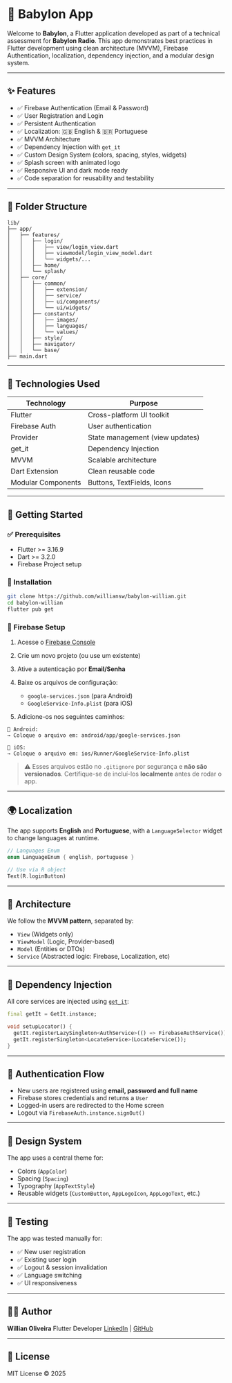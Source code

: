 # 📱 Babylon App

Welcome to **Babylon**, a Flutter application developed as part of a technical assessment for **Babylon Radio**. This app demonstrates best practices in Flutter development using clean architecture (MVVM), Firebase Authentication, localization, dependency injection, and a modular design system.

---

## ✨ Features

* ✅ Firebase Authentication (Email & Password)
* ✅ User Registration and Login
* ✅ Persistent Authentication
* ✅ Localization: 🇬🇧 English & 🇧🇷 Portuguese
* ✅ MVVM Architecture
* ✅ Dependency Injection with `get_it`
* ✅ Custom Design System (colors, spacing, styles, widgets)
* ✅ Splash screen with animated logo
* ✅ Responsive UI and dark mode ready
* ✅ Code separation for reusability and testability

---

## 📁 Folder Structure

```
lib/
├── app/
│   ├── features/
│   │   ├── login/
│   │   │   ├── view/login_view.dart
│   │   │   ├── viewmodel/login_view_model.dart
│   │   │   └── widgets/...
│   │   ├── home/
│   │   └── splash/
│   ├── core/
│   │   ├── common/
│   │   │   ├── extension/
│   │   │   ├── service/
│   │   │   ├── ui/components/
│   │   │   └── ui/widgets/
│   │   ├── constants/
│   │   │   ├── images/
│   │   │   ├── languages/
│   │   │   └── values/
│   │   ├── style/
│   │   ├── navigator/
│   │   └── base/
├── main.dart
```

---

## 🔧 Technologies Used

| Technology         | Purpose                         |
| ------------------ | ------------------------------- |
| Flutter            | Cross-platform UI toolkit       |
| Firebase Auth      | User authentication             |
| Provider           | State management (view updates) |
| get\_it            | Dependency Injection            |
| MVVM               | Scalable architecture           |
| Dart Extension     | Clean reusable code             |
| Modular Components | Buttons, TextFields, Icons      |

---

## 🚀 Getting Started

### ✅ Prerequisites

* Flutter >= 3.16.9
* Dart >= 3.2.0
* Firebase Project setup

### 🔧 Installation

```bash
git clone https://github.com/williansw/babylon-willian.git
cd babylon-willian
flutter pub get
```

### 🔐 Firebase Setup

1. Acesse o [Firebase Console](https://console.firebase.google.com/)

2. Crie um novo projeto (ou use um existente)

3. Ative a autenticação por **Email/Senha**

4. Baixe os arquivos de configuração:

   * `google-services.json` (para Android)
   * `GoogleService-Info.plist` (para iOS)

5. Adicione-os nos seguintes caminhos:

```
📱 Android:
→ Coloque o arquivo em: android/app/google-services.json

🍏 iOS:
→ Coloque o arquivo em: ios/Runner/GoogleService-Info.plist
```

> ⚠️ Esses arquivos estão no `.gitignore` por segurança e **não são versionados**. Certifique-se de incluí-los **localmente** antes de rodar o app.

---

## 🌍 Localization

The app supports **English** and **Portuguese**, with a `LanguageSelector` widget to change languages at runtime.

```dart
// Languages Enum
enum LanguageEnum { english, portuguese }

// Use via R object
Text(R.loginButton)
```

---

## 🧠 Architecture

We follow the **MVVM pattern**, separated by:

* `View` (Widgets only)
* `ViewModel` (Logic, Provider-based)
* `Model` (Entities or DTOs)
* `Service` (Abstracted logic: Firebase, Localization, etc)

---

## 💉 Dependency Injection

All core services are injected using [`get_it`](https://pub.dev/packages/get_it):

```dart
final getIt = GetIt.instance;

void setupLocator() {
  getIt.registerLazySingleton<AuthService>(() => FirebaseAuthService());
  getIt.registerSingleton<LocateService>(LocateService());
}
```

---

## 🔐 Authentication Flow

* New users are registered using **email, password and full name**
* Firebase stores credentials and returns a `User`
* Logged-in users are redirected to the Home screen
* Logout via `FirebaseAuth.instance.signOut()`

---

## 🎨 Design System

The app uses a central theme for:

* Colors (`AppColor`)
* Spacing (`Spacing`)
* Typography (`AppTextStyle`)
* Reusable widgets (`CustomButton`, `AppLogoIcon`, `AppLogoText`, etc.)

---

## 🧪 Testing

The app was tested manually for:

* ✅ New user registration
* ✅ Existing user login
* ✅ Logout & session invalidation
* ✅ Language switching
* ✅ UI responsiveness

---

## 👨‍💻 Author

**Willian Oliveira**
Flutter Developer
[LinkedIn](https://www.linkedin.com/in/willian-natieres-67109934/) | [GitHub](https://github.com/williansw)

---

## 📜 License

MIT License © 2025

